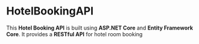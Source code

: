 # HotelBookingAPI
This **Hotel Booking API** is built using **ASP.NET Core** and **Entity Framework Core**.   It provides a **RESTful API** for hotel room booking
